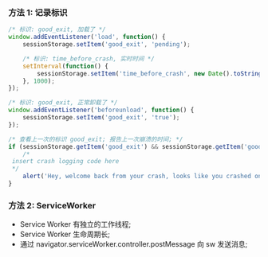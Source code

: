 ### 方法 1: 记录标识

```js
/* 标识: good_exit, 加载了 */
window.addEventListener('load', function() {
	sessionStorage.setItem('good_exit', 'pending');

	/* 标识: time_before_crash, 实时时间 */
	setInterval(function() {
		sessionStorage.setItem('time_before_crash', new Date().toString());
	}, 1000);
});

/* 标识: good_exit, 正常卸载了 */
window.addEventListener('beforeunload', function() {
	sessionStorage.setItem('good_exit', 'true');
});

/* 查看上一次的标识 good_exit; 报告上一次崩溃的时间; */
if (sessionStorage.getItem('good_exit') && sessionStorage.getItem('good_exit') !== 'true') {
	/*
 insert crash logging code here
 */
	alert('Hey, welcome back from your crash, looks like you crashed on: ' + sessionStorage.getItem('time_before_crash'));
}
```

### 方法 2: ServiceWorker

- Service Worker 有独立的工作线程;
- Service Worker 生命周期长;
- 通过 navigator.serviceWorker.controller.postMessage 向 sw 发送消息;
